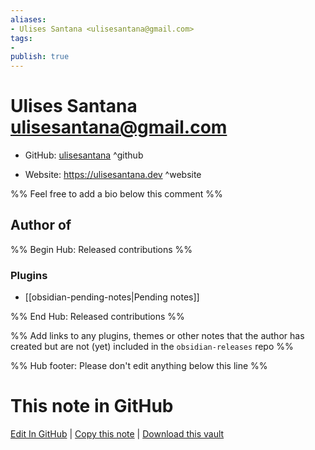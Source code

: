 ```yaml
---
aliases:
- Ulises Santana <ulisesantana@gmail.com>
tags:
- 
publish: true
---
```


# Ulises Santana <ulisesantana@gmail.com>

- GitHub: [ulisesantana](https://github.com/ulisesantana/) ^github
<!-- - Discord: `@` ^discord-->
- Website: <https://ulisesantana.dev> ^website
<!-- - [[Publish sites|Publish site]]: <https://> ^publish-->

%% Feel free to add a bio below this comment %%


## Author of

%% Begin Hub: Released contributions %%
### Plugins
- [[obsidian-pending-notes|Pending notes]]

%% End Hub: Released contributions %%

%% Add links to any plugins, themes or other notes that the author has created but are not (yet) included in the `obsidian-releases` repo %%

<!--
### Unlisted plugins
-->

<!--
### Others
-->

<!--
## Sponsor this author
-->

<!-- - [[GitHub sponsors]]: [Sponsor @ulisesantana on GitHub Sponsors](https://github.com/sponsors/ulisesantana) ^github-sponsor-->
<!-- - [[Buy me a coffee]]: <https://> ^buy-me-a-coffee-->
<!-- - [[PayPal]]: <https://> ^paypal-->
<!-- - [[Patreon]]: <https://> ^patreon-->

<!--
## Follow this author
-->

<!-- - [[YouTube Channels|On YouTube]]: <https://> ^youtube-->
<!-- - Twitter: <https://> ^twitter-->
<!-- - ... -->

%% Hub footer: Please don't edit anything below this line %%

# This note in GitHub

<span class="git-footer">[Edit In GitHub](https://github.dev/obsidian-community/obsidian-hub/blob/main/01%20-%20Community/People/ulisesantana.md "git-hub-edit-note") | [Copy this note](https://raw.githubusercontent.com/obsidian-community/obsidian-hub/main/01%20-%20Community/People/ulisesantana.md "git-hub-copy-note") | [Download this vault](https://github.com/obsidian-community/obsidian-hub/archive/refs/heads/main.zip "git-hub-download-vault") </span>
